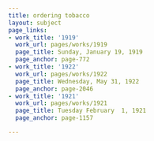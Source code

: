 ```yaml
---
title: ordering tobacco
layout: subject
page_links:
- work_title: '1919'
  work_url: pages/works/1919
  page_title: Sunday, January 19, 1919
  page_anchor: page-772
- work_title: '1922'
  work_url: pages/works/1922
  page_title: Wednesday, May 31, 1922
  page_anchor: page-2046
- work_title: '1921'
  work_url: pages/works/1921
  page_title: Tuesday February  1, 1921
  page_anchor: page-1157

---
```

